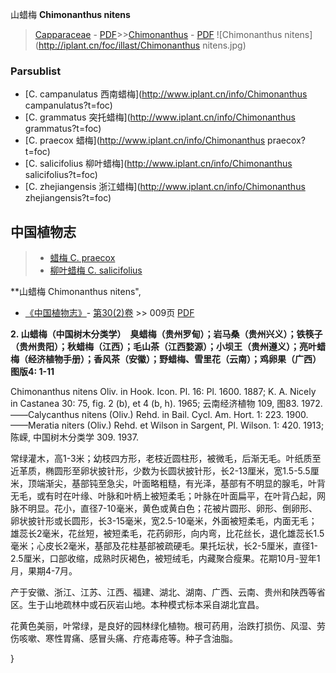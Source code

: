 山蜡梅 **Chimonanthus nitens**

> [Capparaceae](http://www.iplant.cn/info/Capparaceae?t=foc) - [PDF](http://www.iplant.cn/foc/pdf/Capparaceae.pdf)>>[Chimonanthus](http://www.iplant.cn/info/Chimonanthus?t=foc) - [PDF](http://www.iplant.cn/foc/pdf/Chimonanthus.pdf)
![Chimonanthus nitens](http://iplant.cn/foc/illast/Chimonanthus nitens.jpg)

### Parsublist

* [C.  campanulatus  西南蜡梅](http://www.iplant.cn/info/Chimonanthus campanulatus?t=foc)
* [C.  grammatus  突托蜡梅](http://www.iplant.cn/info/Chimonanthus grammatus?t=foc)
* [C.  praecox  蜡梅](http://www.iplant.cn/info/Chimonanthus praecox?t=foc)
* [C.  salicifolius  柳叶蜡梅](http://www.iplant.cn/info/Chimonanthus salicifolius?t=foc)
* [C.  zhejiangensis  浙江蜡梅](http://www.iplant.cn/info/Chimonanthus zhejiangensis?t=foc)

## 中国植物志

> * [蜡梅  C.  praecox](Chimonanthus-praecox-蜡梅.md)
> * [柳叶蜡梅  C.  salicifolius](Chimonanthus-salicifolius-柳叶蜡梅.md)

**山蜡梅 Chimonanthus nitens",

* [《中国植物志》](http://www.iplant.cn/frps)- [第30(2)卷](http://www.iplant.cn/frps/vol/30(2)) >> 009页 [PDF](http://www.iplant.cn/frps/pdf/30(2)/009.pdf)

**2. 山蜡梅（中国树木分类学）　臭蜡梅（贵州罗甸）；岩马桑（贵州兴义）；铁筷子（贵州贵阳）；秋蜡梅（江西）；毛山茶（江西婺源）；小坝王（贵州遵义）；亮叶蜡梅（经济植物手册）；香风茶（安徽）；野蜡梅、雪里花（云南）；鸡卵果（广西）　图版4: 1-11**

Chimonanthus nitens Oliv. in Hook. Icon. Pl. 16: Pl. 1600. 1887; K. A. Nicely in Castanea 30: 75, fig. 2 (b), et 4 (b, h). 1965; 云南经济植物 109, 图83. 1972. ——Calycanthus nitens (Oliv.) Rehd. in Bail. Cycl. Am. Hort. 1: 223. 1900. ——Meratia niters (Oliv.) Rehd. et Wilson in Sargent, Pl. Wilson. 1: 420. 1913; 陈嵘, 中国树木分类学 309. 1937.

常绿灌木，高1-3米；幼枝四方形，老枝近圆柱形，被微毛，后渐无毛。叶纸质至近革质，椭圆形至卵状披针形，少数为长圆状披针形，长2-13厘米，宽1.5-5.5厘米，顶端渐尖，基部钝至急尖，叶面略粗糙，有光泽，基部有不明显的腺毛，叶背无毛，或有时在叶缘、叶脉和叶柄上被短柔毛；叶脉在叶面扁平，在叶背凸起，网脉不明显。花小，直径7-10毫米，黄色或黄白色；花被片圆形、卵形、倒卵形、卵状披针形或长圆形，长3-15毫米，宽2.5-10毫米，外面被短柔毛，内面无毛；雄蕊长2毫米，花丝短，被短柔毛，花药卵形，向内弯，比花丝长，退化雄蕊长1.5毫米；心皮长2毫米，基部及花柱基部被疏硬毛。果托坛状，长2-5厘米，直径1-2.5厘米，口部收缩，成熟时灰褐色，被短绒毛，内藏聚合瘦果。花期10月-翌年1月，果期4-7月。

产于安徽、浙江、江苏、江西、福建、湖北、湖南、广西、云南、贵州和陕西等省区。生于山地疏林中或石灰岩山地。本种模式标本采自湖北宜昌。

花黄色美丽，叶常绿，是良好的园林绿化植物。根可药用，治跌打损伤、风湿、劳伤咳嗽、寒性胃痛、感冒头痛、疔疮毒疮等。种子含油脂。

}